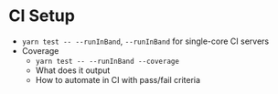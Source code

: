 # CI Setup

- `yarn test -- --runInBand`, `--runInBand` for single-core CI servers
- Coverage
  - `yarn test -- --runInBand --coverage`
  - What does it output
  - How to automate in CI with pass/fail criteria
